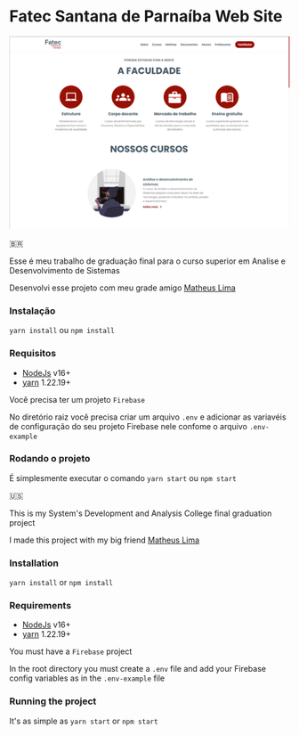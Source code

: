 # Fatec Santana de Parnaíba Web Site

![App home page](https://github.com/RafaelJesus22/SiteFatec/blob/master/public/site-fatec-home.png)

🇧🇷

Esse é meu trabalho de graduação final para o curso superior em Analise e Desenvolvimento de Sistemas

Desenvolvi esse projeto com meu grade amigo [Matheus Lima](https://www.linkedin.com/in/matheuslimar/)

### Instalação

`yarn install` ou `npm install`

### Requisitos

- [NodeJs](https://nodejs.org/en/) v16+
- [yarn](https://yarnpkg.com/) 1.22.19+

Você precisa ter um projeto `Firebase`

No diretório raiz você precisa criar um arquivo `.env` e adicionar as variavéis de configuração do seu projeto Firebase nele confome o arquivo `.env-example`

### Rodando o projeto

É simplesmente executar o comando `yarn start` ou `npm start`

🇺🇸

This is my System's Development and Analysis College final graduation project

I made this project with my big friend [Matheus Lima](https://www.linkedin.com/in/matheuslimar/)

### Installation

`yarn install`
or
`npm install`

### Requirements

- [NodeJs](https://nodejs.org/en/) v16+
- [yarn](https://yarnpkg.com/) 1.22.19+

You must have a `Firebase` project

In the root directory you must create a `.env` file and add your Firebase config variables as in the `.env-example` file

### Running the project

It's as simple as `yarn start` or `npm start`
